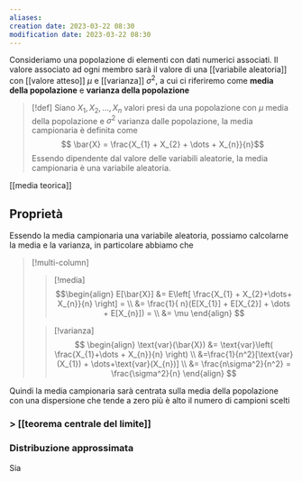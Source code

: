 ```yaml
---
aliases: 
creation date: 2023-03-22 08:30
modification date: 2023-03-22 08:30
---
```


Consideriamo una popolazione di elementi con dati numerici associati. Il valore associato ad ogni membro sarà il valore di una [[variabile aleatoria]] con [[valore atteso]] $\mu$ e [[varianza]] $\sigma^2$, a cui ci riferiremo come **media della popolazione** e **varianza della popolazione**

>[!def]
>Siano $X_{1},X_{2},\dots,X_{n}$ valori presi da una popolazione con $\mu$ media della popolazione e $\sigma^2$ varianza dalle popolazione, la media campionaria è definita come
>$$ \bar{X} = \frac{X_{1} + X_{2} + \dots + X_{n}}{n}$$
>Essendo dipendente dal valore delle variabili aleatorie, la media campionaria è una variabile aleatoria.


[[media teorica]]

## Proprietà
Essendo la media campionaria una variabile aleatoria, possiamo calcolarne la media e la varianza, in particolare abbiamo che


>[!multi-column]
>>[!media]
>>$$\begin{align}
>> E[\bar{X}] &= E\left[ \frac{X_{1} + X_{2}+\dots+ X_{n}}{n} \right] =  \\
>>&= \frac{1}{ n}(E[X_{1}] + E[X_{2}] + \dots + E[X_{n}]) = \\
>> &= \mu
>>\end{align} $$
>
>>[!varianza]
>>$$ \begin{align}
>>\text{var}(\bar{X}) &= \text{var}\left( \frac{X_{1}+\dots + X_{n}}{n} \right) \\
>>&=\frac{1}{n^2}[\text{var}(X_{1}) + \dots+\text{var}(X_{n})] \\
>>&= \frac{n\sigma^2}{n^2} = \frac{\sigma^2}{n}
>>\end{align} $$

Quindi la media campionaria sarà centrata sulla media della popolazione con una dispersione che tende a zero più è alto il numero di campioni scelti

### > [[teorema centrale del limite]]

### Distribuzione approssimata
Sia

